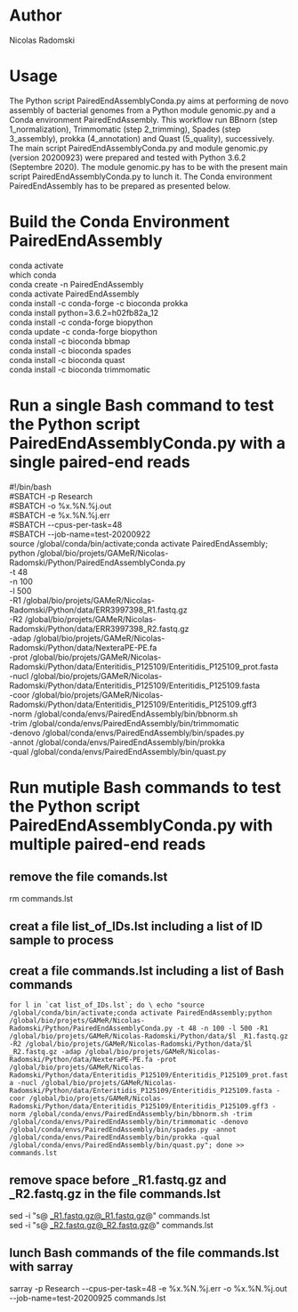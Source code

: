 # Author
Nicolas Radomski

# Usage
The Python script PairedEndAssemblyConda.py aims at performing de novo assembly of bacterial genomes from a Python module genomic.py and a Conda environment PairedEndAssembly.
This workflow run BBnorn (step 1_normalization), Trimmomatic (step 2_trimming), Spades (step 3_assembly), prokka (4_annotation) and Quast (5_quality), successively.
The main script PairedEndAssemblyConda.py and module genomic.py (version 20200923) were prepared and tested with Python 3.6.2 (Septembre 2020).
The module genomic.py has to be with the present main script PairedEndAssemblyConda.py to lunch it.
The Conda environment PairedEndAssembly has to be prepared as presented below.

# Build the Conda Environment PairedEndAssembly
conda activate \
which conda \
conda create -n PairedEndAssembly \
conda activate PairedEndAssembly \
conda install -c conda-forge -c bioconda prokka \
conda install python=3.6.2=h02fb82a_12 \
conda install -c conda-forge biopython \
conda update -c conda-forge biopython \
conda install -c bioconda bbmap \
conda install -c bioconda spades \
conda install -c bioconda quast \
conda install -c bioconda trimmomatic

# Run a single Bash command to test the Python script PairedEndAssemblyConda.py with a single paired-end reads
#!/bin/bash \
#SBATCH -p Research \
#SBATCH -o %x.%N.%j.out \
#SBATCH -e %x.%N.%j.err \
#SBATCH --cpus-per-task=48 \
#SBATCH --job-name=test-20200922 \
source /global/conda/bin/activate;conda activate PairedEndAssembly; \
python /global/bio/projets/GAMeR/Nicolas-Radomski/Python/PairedEndAssemblyConda.py \
 -t 48 \
 -n 100 \
 -l 500 \
 -R1 /global/bio/projets/GAMeR/Nicolas-Radomski/Python/data/ERR3997398_R1.fastq.gz \
 -R2 /global/bio/projets/GAMeR/Nicolas-Radomski/Python/data/ERR3997398_R2.fastq.gz \
 -adap /global/bio/projets/GAMeR/Nicolas-Radomski/Python/data/NexteraPE-PE.fa \
 -prot /global/bio/projets/GAMeR/Nicolas-Radomski/Python/data/Enteritidis_P125109/Enteritidis_P125109_prot.fasta \
 -nucl /global/bio/projets/GAMeR/Nicolas-Radomski/Python/data/Enteritidis_P125109/Enteritidis_P125109.fasta \
 -coor /global/bio/projets/GAMeR/Nicolas-Radomski/Python/data/Enteritidis_P125109/Enteritidis_P125109.gff3 \
 -norm /global/conda/envs/PairedEndAssembly/bin/bbnorm.sh \
 -trim /global/conda/envs/PairedEndAssembly/bin/trimmomatic \
 -denovo /global/conda/envs/PairedEndAssembly/bin/spades.py \
 -annot /global/conda/envs/PairedEndAssembly/bin/prokka \
 -qual /global/conda/envs/PairedEndAssembly/bin/quast.py

# Run mutiple Bash commands to test the Python script PairedEndAssemblyConda.py with multiple paired-end reads
## remove the file comands.lst
rm commands.lst
## creat a file list_of_IDs.lst including a list of ID sample to process
## creat a file commands.lst including a list of Bash commands
``for l in `cat list_of_IDs.lst`; do \
	echo "source /global/conda/bin/activate;conda activate PairedEndAssembly;python /global/bio/projets/GAMeR/Nicolas-Radomski/Python/PairedEndAssemblyConda.py -t 48 -n 100 -l 500 -R1 /global/bio/projets/GAMeR/Nicolas-Radomski/Python/data/$l _R1.fastq.gz -R2 /global/bio/projets/GAMeR/Nicolas-Radomski/Python/data/$l _R2.fastq.gz -adap /global/bio/projets/GAMeR/Nicolas-Radomski/Python/data/NexteraPE-PE.fa -prot /global/bio/projets/GAMeR/Nicolas-Radomski/Python/data/Enteritidis_P125109/Enteritidis_P125109_prot.fasta -nucl /global/bio/projets/GAMeR/Nicolas-Radomski/Python/data/Enteritidis_P125109/Enteritidis_P125109.fasta -coor /global/bio/projets/GAMeR/Nicolas-Radomski/Python/data/Enteritidis_P125109/Enteritidis_P125109.gff3 -norm /global/conda/envs/PairedEndAssembly/bin/bbnorm.sh -trim /global/conda/envs/PairedEndAssembly/bin/trimmomatic -denovo /global/conda/envs/PairedEndAssembly/bin/spades.py -annot /global/conda/envs/PairedEndAssembly/bin/prokka -qual /global/conda/envs/PairedEndAssembly/bin/quast.py";
done >> commands.lst``
## remove space before _R1.fastq.gz and _R2.fastq.gz in the file commands.lst
sed -i "s@ _R1.fastq.gz@_R1.fastq.gz@" commands.lst \
sed -i "s@ _R2.fastq.gz@_R2.fastq.gz@" commands.lst
## lunch Bash commands of the file commands.lst with sarray
sarray -p Research --cpus-per-task=48 -e %x.%N.%j.err -o %x.%N.%j.out --job-name=test-20200925 commands.lst